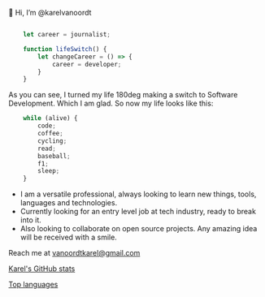  👋 Hi, I’m @karelvanoordt

```javascript

    let career = journalist;

    function lifeSwitch() {
        let changeCareer = () => {
            career = developer;
        }
    }

```

As you can see, I turned my life 180deg making a switch to Software Development. Which I am glad. So now my life looks like this:


```javascript
    while (alive) {
        code;
        coffee;
        cycling;
        read;
        baseball;
        f1;
        sleep;
    }
```

- I am a versatile professional, always looking to learn new things, tools, languages and technologies.
- Currently looking for an entry level job at tech industry, ready to break into it.
- Also looking to collaborate on open source projects. Any amazing idea will be received with a smile.

Reach me at vanoordtkarel@gmail.com


[Karel's GitHub stats](https://github-readme-stats.vercel.app/api?username=karelvanoordt)

[Top languages](https://github-readme-stats.vercel.app/api/top-langs/?username=karelvanoordt&layout=compact)




